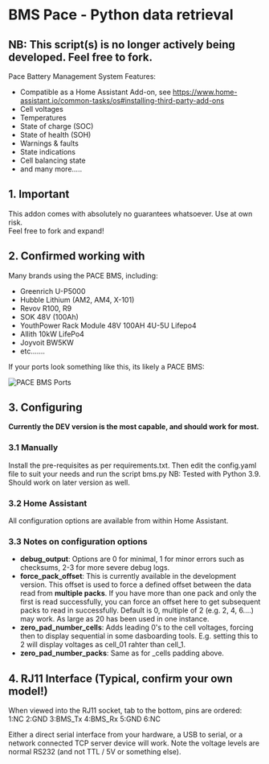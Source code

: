 # BMS Pace - Python data retrieval
## NB: This script(s) is no longer actively being developed. Feel free to fork.
Pace Battery Management System
Features:
* Compatible as a Home Assistant Add-on, see https://www.home-assistant.io/common-tasks/os#installing-third-party-add-ons
* Cell voltages
* Temperatures
* State of charge (SOC)
* State of health (SOH)
* Warnings & faults
* State indications
* Cell balancing state
* and many more.....

## 1. Important

This addon comes with absolutely no guarantees whatsoever. Use at own risk.  
Feel free to fork and expand!

## 2. Confirmed working with
Many brands using the PACE BMS, including:
* Greenrich U-P5000
* Hubble Lithium (AM2, AM4, X-101)
* Revov R100, R9
* SOK 48V (100Ah)
* YouthPower Rack Module 48V 100AH 4U-5U Lifepo4
* Allith 10kW LifePo4
* Joyvoit BW5KW
* etc.......

If your ports look something like this, its likely a PACE BMS:

![PACE BMS Ports](https://github.com/RoganDawes/bmspace/blob/main/pace-bms-ports.png?raw=true)

## 3. Configuring
**Currently the DEV version is the most capable, and should work for most.**
### 3.1 Manually
Install the pre-requisites as per requirements.txt. Then edit the config.yaml file to suit your needs and run the script bms.py
NB: Tested with Python 3.9. Should work on later version as well.

### 3.2 Home Assistant
All configuration options are available from within Home Assistant.

### 3.3 Notes on configuration options
* **debug_output**: Options are 0 for minimal, 1 for minor errors such as checksums, 2-3 for more severe debug logs.
* **force_pack_offset**: This is currently available in the development version. This offset is used to force a defined offset between the data read from **multiple packs**. If you have more than one pack and only the first is read successfully, you can force an offset here to get subsequent packs to read in successfully. Default is 0, multiple of 2 (e.g. 2, 4, 6....) may work. As large as 20 has been used in one instance.
* **zero_pad_number_cells**: Adds leading 0's to the cell voltages, forcing then to display sequential in some dasboarding tools. E.g. setting this to 2 will display voltages as cell_01 rahter than cell_1.
* **zero_pad_number_packs**: Same as for _cells padding above.

## 4. RJ11 Interface (Typical, confirm your own model!)

When viewed into the RJ11 socket, tab to the bottom, pins are ordered:  
1:NC 2:GND 3:BMS_Tx 4:BMS_Rx 5:GND 6:NC

Either a direct serial interface from your hardware, a USB to serial, or a network connected TCP server device will work. 
Note the voltage levels are normal RS232 (and not TTL / 5V or something else). 
